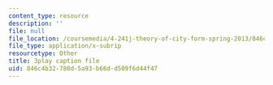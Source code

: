 ```yaml
---
content_type: resource
description: ''
file: null
file_location: /coursemedia/4-241j-theory-of-city-form-spring-2013/846c4b32780d5a93b66dd509f6d44f47_q485E0u9Kjk.vtt
file_type: application/x-subrip
resourcetype: Other
title: 3play caption file
uid: 846c4b32-780d-5a93-b66d-d509f6d44f47
---
```


